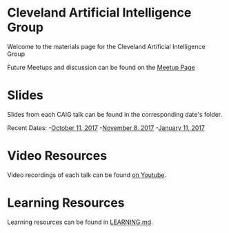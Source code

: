 Cleveland Artificial Intelligence Group
============
Welcome to the materials page for the Cleveland Artificial Intelligence Group

Future Meetups and discussion can be found on the [Meetup Page](https://www.meetup.com/Cleveland-Artificial-Intelligence-Group)

# Slides

Slides from each CAIG talk can be found in the corresponding date's folder.

Recent Dates:
-[October 11, 2017](https://github.com/jvmancuso/CAIG/blob/master/2017-10-11)
-[November 8, 2017](https://github.com/jvmancuso/CAIG/blob/master/2017-11-08)
-[January 11, 2017](https://github.com/jvmancuso/CAIG/blob/master/2018-01-11)

# Video Resources

Video recordings of each talk can be found [on Youtube](https://www.youtube.com/channel/UCkQ63YvvZm5-UNnqFDfkt6Q/videos).

# Learning Resources

Learning resources can be found in [LEARNING.md](https://github.com/jvmancuso/CAIG/blob/master/LEARNING.md).